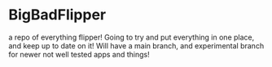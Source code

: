 # BigBadFlipper
a repo of everything flipper! Going to try and put everything in one place, and keep up to date on it! Will have a main branch, and experimental branch for newer not well tested apps and things!
